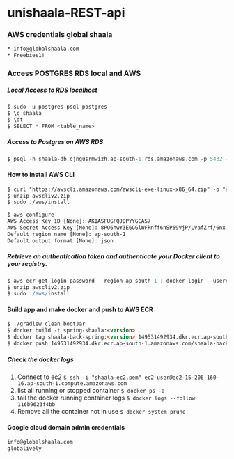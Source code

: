 # unishaala-REST-api
### AWS credentials global shaala
```html
* info@globalshaala.com
* Freebies1!
```
### Access POSTGRES RDS local and AWS
##### Local Access to RDS localhost 
```groovy
$ sudo -u postgres psql postgres
$ \c shaala
$ \dt
$ SELECT * FROM <table_name>
```
##### Access to Postgres on AWS RDS
```groovy
$ psql -h shaala-db.cjngusrmwizh.ap-south-1.rds.amazonaws.com -p 5432 -U postgres -W postgres
```
#### How to install AWS CLI 
```html
$ curl "https://awscli.amazonaws.com/awscli-exe-linux-x86_64.zip" -o "awscliv2.zip"
$ unzip awscliv2.zip
$ sudo ./aws/install

$ aws configure
AWS Access Key ID [None]: AKIASFUGFQJDPYYGCAS7
AWS Secret Access Key [None]: 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
Default region name [None]: ap-south-1
Default output format [None]: json
```
##### Retrieve an authentication token and authenticate your Docker client to your registry.
```groovy
$ aws ecr get-login-password --region ap-south-1 | docker login --username AWS --password-stdin 149531492934.dkr.ecr.ap-south-1.amazonaws.com
$ unzip awscliv2.zip
$ sudo ./aws/install
```
#### Build app and make docker and push to AWS ECR
```html
$ ./gradlew clean bootJar
$ docker build -t spring-shaala:<version> .
$ docker tag shaala-back-spring:<version> 149531492934.dkr.ecr.ap-south-1.amazonaws.com/shaala-back-spring:latest
$ docker push 149531492934.dkr.ecr.ap-south-1.amazonaws.com/shaala-back-spring:latest
```
##### Check the docker logs
1. Connect to ec2                           `$ ssh -i "shaala-ec2.pem" ec2-user@ec2-15-206-160-16.ap-south-1.compute.amazonaws.com`
2. list all running or stopped container    `$ docker ps -a`
3. tail the docker running container logs   `$ docker logs --follow 116b9623f4bb`
4. Remove all the container not in use      `$ docker system prune`

#### Google cloud domain admin credentials
```html
info@globalshaala.com
globalively
